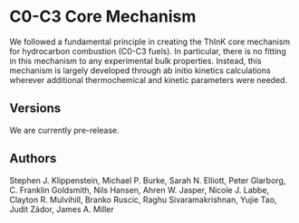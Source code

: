# C0-C3 Core Mechanism
We followed a fundamental principle in creating the ThInK core mechanism for hydrocarbon combustion (C0-C3 fuels).
In particular, there is no fitting in this mechanism to any experimental bulk properties.
Instead, this mechanism is largely developed through ab initio kinetics calculations 
wherever additional thermochemical and kinetic parameters were needed.

## Versions
We are currently pre-release.

## Authors
Stephen J. Klippenstein, Michael P. Burke, Sarah N. Elliott, Peter
Glarborg, C. Franklin Goldsmith, Nils Hansen, Ahren W. Jasper,
Nicole J. Labbe, Clayton R. Mulvihill, Branko Ruscic, Raghu
Sivaramakrishnan, Yujie Tao,  Judit Zádor, James A. Miller
